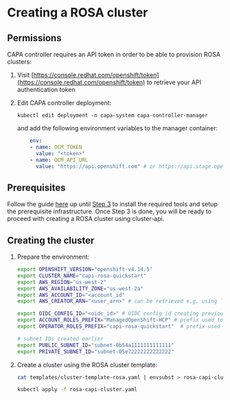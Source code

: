 # Creating a ROSA cluster

## Permissions
CAPA controller requires an API token in order to be able to provision ROSA clusters:

1. Visit [https://console.redhat.com/openshift/token](https://console.redhat.com/openshift/token) to retrieve your API authentication token

2. Edit CAPA controller deployment:
    ```shell
    kubectl edit deployment -n capa-system capa-controller-manager
    ```
    
    and add the following environment variables to the manager container:
    ```yaml
        env:
        - name: OCM_TOKEN
          value: "<token>"
        - name: OCM_API_URL
          value: "https://api.openshift.com" # or https://api.stage.openshift.com
    ```

## Prerequisites

Follow the guide [here](https://docs.aws.amazon.com/ROSA/latest/userguide/getting-started-hcp.html) up until [Step 3](https://docs.aws.amazon.com/ROSA/latest/userguide/getting-started-hcp.html#getting-started-hcp-step-3) 
to install the required tools and setup the prerequisite infrastructure.
Once Step 3 is done, you will be ready to proceed with creating a ROSA cluster using cluster-api.

## Creating the cluster

1. Prepare the environment:
    ```bash
    export OPENSHIFT_VERSION="openshift-v4.14.5"
    export CLUSTER_NAME="capi-rosa-quickstart"
    export AWS_REGION="us-west-2"
    export AWS_AVAILABILITY_ZONE="us-west-2a"
    export AWS_ACCOUNT_ID="<account_id"
    export AWS_CREATOR_ARN="<user_arn>" # can be retrieved e.g. using `aws sts get-caller-identity`

    export OIDC_CONFIG_ID="<oidc_id>" # OIDC config id creating previously with `rosa create oidc-config`
    export ACCOUNT_ROLES_PREFIX="ManagedOpenShift-HCP" # prefix used to create account IAM roles with `rosa create account-roles`
    export OPERATOR_ROLES_PREFIX="capi-rosa-quickstart"  # prefix used to create operator roles with `rosa create operator-roles --prefix <PREFIX_NAME>`

    # subnet IDs created earlier
    export PUBLIC_SUBNET_ID="subnet-0b54a1111111111111"   
    export PRIVATE_SUBNET_ID="subnet-05e72222222222222"
    ```

1. Create a cluster using the ROSA cluster template:
    ```bash
    cat templates/cluster-template-rosa.yaml | envsubst > rosa-capi-cluster.yaml

    kubectl apply -f rosa-capi-cluster.yaml
    ```
